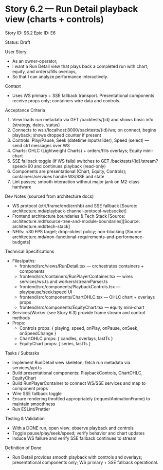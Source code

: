 # Story 6.2 — Run Detail playback view (charts + controls)
Story ID: S6.2
Epic ID: E6



Status: Draft

User Story
- As an owner-operator,
- I want a Run Detail view that plays back a completed run with chart, equity, and orders/fills overlays,
- So that I can analyze performance interactively.

Context
- Uses WS primary + SSE fallback transport. Presentational components receive props only; containers wire data and controls.

Acceptance Criteria
1) View loads run metadata via GET /backtests/{id} and shows basic info (strategy, dates, status)
2) Connects to ws://localhost:8000/backtests/{id}/ws; on connect, begins playback; shows dropped counter if present
3) Controls: Play/Pause, Seek (datetime input/slider), Speed (select) — send ctrl messages over WS
4) Charts: OHLC (Lightweight Charts) + orders/fills overlays; Equity mini-chart
5) SSE fallback toggle (if WS fails) switches to GET /backtests/{id}/stream?speed=60 and continues playback (read-only)
6) Components are presentational (Chart, Equity, Controls); containers/services handle WS/SSE and state
7) Lint passes; smooth interaction without major jank on M2-class hardware

Dev Notes (sourced from architecture docs)
- WS protocol (ctrl/frame/end/err/hb) and SSE fallback [Source: architecture.md#playback-channel-protocol-websocket]
- Frontend architecture boundaries & Tech Stack [Source: architecture.md#source-tree-and-module-boundaries][Source: architecture.md#tech-stack]
- NFRs: ≈30 FPS target; drop-oldest policy; non-blocking [Source: architecture.md#non-functional-requirements-and-performance-budgets]

Technical Specifications
- Files/paths:
  - frontend/src/views/RunDetail.tsx — orchestrates containers + components
  - frontend/src/containers/RunPlayerContainer.tsx — wires services/ws.ts and workers/streamParser.ts
  - frontend/src/components/PlaybackControls.tsx — play/pause/seek/speed UI
  - frontend/src/components/ChartOHLC.tsx — OHLC chart + overlays props
  - frontend/src/components/EquityChart.tsx — equity mini-chart
- Services/Worker (see Story 6.3) provide frame stream and control methods
- Props:
  - Controls props: { playing, speed, onPlay, onPause, onSeek, onSpeedChange }
  - ChartOHLC props: { candles, overlays, lastTs }
  - EquityChart props: { series, lastTs }

Tasks / Subtasks
- Implement RunDetail view skeleton; fetch run metadata via services/api.ts
- Build presentational components: PlaybackControls, ChartOHLC, EquityChart
- Build RunPlayerContainer to connect WS/SSE services and map to component props
- Wire SSE fallback toggle
- Ensure rendering throttled appropriately (requestAnimationFrame) to maintain smoothness
- Run ESLint/Prettier

Testing & Validation
- With a DONE run, open view; observe playback and controls
- Toggle pause/play/seek/speed; verify behavior and chart updates
- Induce WS failure and verify SSE fallback continues to stream

Definition of Done
- Run Detail provides smooth playback with controls and overlays; presentational components only; WS primary + SSE fallback operational.
